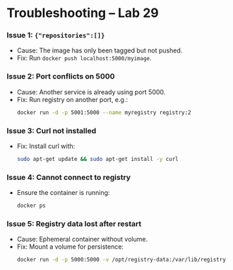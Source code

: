 # Troubleshooting – Lab 29

### Issue 1: `{"repositories":[]}`
- Cause: The image has only been tagged but not pushed.
- Fix: Run `docker push localhost:5000/myimage`.

### Issue 2: Port conflicts on 5000
- Cause: Another service is already using port 5000.
- Fix: Run registry on another port, e.g.:
  ```bash
  docker run -d -p 5001:5000 --name myregistry registry:2
  ```

### Issue 3: Curl not installed
- Fix: Install curl with:
  ```bash
  sudo apt-get update && sudo apt-get install -y curl
  ```

### Issue 4: Cannot connect to registry
- Ensure the container is running:
  ```bash
  docker ps
  ```

### Issue 5: Registry data lost after restart
- Cause: Ephemeral container without volume.
- Fix: Mount a volume for persistence:
  ```bash
  docker run -d -p 5000:5000 -v /opt/registry-data:/var/lib/registry --name myregistry registry:2
  ```
